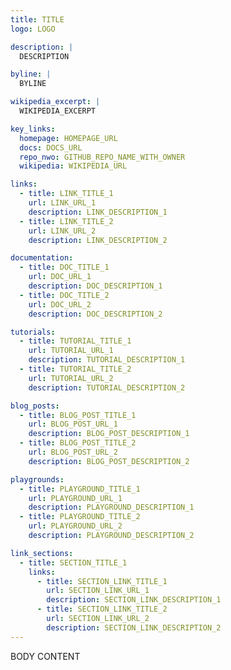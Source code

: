 ```yaml
---
title: TITLE
logo: LOGO

description: |
  DESCRIPTION

byline: |
  BYLINE

wikipedia_excerpt: |
  WIKIPEDIA_EXCERPT

key_links:
  homepage: HOMEPAGE_URL
  docs: DOCS_URL
  repo_nwo: GITHUB_REPO_NAME_WITH_OWNER
  wikipedia: WIKIPEDIA_URL

links:
  - title: LINK_TITLE_1
    url: LINK_URL_1
    description: LINK_DESCRIPTION_1
  - title: LINK_TITLE_2
    url: LINK_URL_2
    description: LINK_DESCRIPTION_2

documentation:
  - title: DOC_TITLE_1
    url: DOC_URL_1
    description: DOC_DESCRIPTION_1
  - title: DOC_TITLE_2
    url: DOC_URL_2
    description: DOC_DESCRIPTION_2

tutorials:
  - title: TUTORIAL_TITLE_1
    url: TUTORIAL_URL_1
    description: TUTORIAL_DESCRIPTION_1
  - title: TUTORIAL_TITLE_2
    url: TUTORIAL_URL_2
    description: TUTORIAL_DESCRIPTION_2

blog_posts:
  - title: BLOG_POST_TITLE_1
    url: BLOG_POST_URL_1
    description: BLOG_POST_DESCRIPTION_1
  - title: BLOG_POST_TITLE_2
    url: BLOG_POST_URL_2
    description: BLOG_POST_DESCRIPTION_2

playgrounds:
  - title: PLAYGROUND_TITLE_1
    url: PLAYGROUND_URL_1
    description: PLAYGROUND_DESCRIPTION_1
  - title: PLAYGROUND_TITLE_2
    url: PLAYGROUND_URL_2
    description: PLAYGROUND_DESCRIPTION_2

link_sections:
  - title: SECTION_TITLE_1
    links:
      - title: SECTION_LINK_TITLE_1
        url: SECTION_LINK_URL_1
        description: SECTION_LINK_DESCRIPTION_1
      - title: SECTION_LINK_TITLE_2
        url: SECTION_LINK_URL_2
        description: SECTION_LINK_DESCRIPTION_2
---
```


BODY CONTENT
